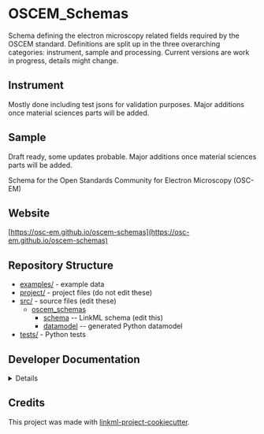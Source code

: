 
# OSCEM_Schemas

Schema defining the electron microscopy related fields required by the OSCEM standard.
Definitions are split up in the three overarching categories: instrument, sample and processing.
Current versions are work in progress, details might change.

## Instrument
Mostly done including test jsons for validation purposes. Major additions once material sciences parts will be added.

## Sample
Draft ready, some updates probable.  Major additions once material sciences parts will be added.

Schema for the Open Standards Community for Electron Microscopy (OSC-EM)

## Website

[https://osc-em.github.io/oscem-schemas](https://osc-em.github.io/oscem-schemas)

## Repository Structure

* [examples/](examples/) - example data
* [project/](project/) - project files (do not edit these)
* [src/](src/) - source files (edit these)
  * [oscem_schemas](src/oscem_schemas)
    * [schema](src/oscem_schemas/schema) -- LinkML schema
      (edit this)
    * [datamodel](src/oscem_schemas/datamodel) -- generated
      Python datamodel
* [tests/](tests/) - Python tests

## Developer Documentation

<details>
Use the `make` command to generate project artefacts:

* `make all`: make everything
* `make deploy`: deploys site
</details>

## Credits

This project was made with
[linkml-project-cookiecutter](https://github.com/linkml/linkml-project-cookiecutter).
